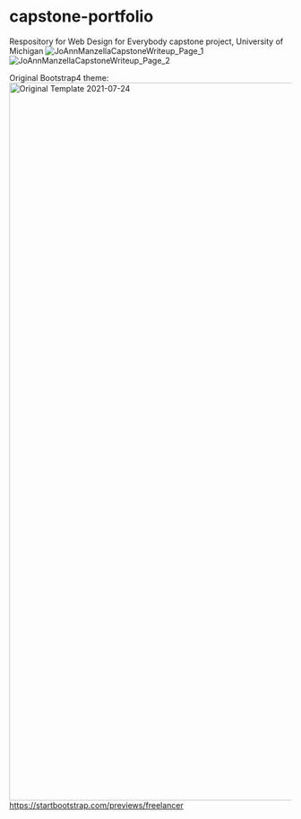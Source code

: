 # capstone-portfolio
Respository for Web Design for Everybody capstone project, University of Michigan
![JoAnnManzellaCapstoneWriteup_Page_1](https://user-images.githubusercontent.com/23512791/126884276-178a4a10-ccec-4e54-a85e-a7be0ff386e5.png)
![JoAnnManzellaCapstoneWriteup_Page_2](https://user-images.githubusercontent.com/23512791/126884278-ec09a8b9-b980-4dfb-9c8e-fe134a2470b2.png)


Original Bootstrap4 theme:<img width="1279" alt="Original Template 2021-07-24" src="https://user-images.githubusercontent.com/23512791/126884241-a793703f-db0e-4f7c-8b3f-effa77bfc42f.png">
https://startbootstrap.com/previews/freelancer
